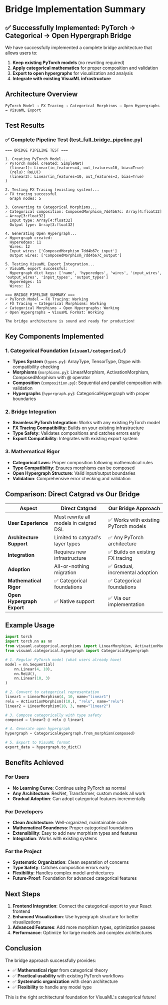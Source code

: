 # Bridge Implementation Summary

## ✅ Successfully Implemented: PyTorch → Categorical → Open Hypergraph Bridge

We have successfully implemented a complete bridge architecture that allows users to:

1. **Keep existing PyTorch models** (no rewriting required)
2. **Apply categorical mathematics** for proper composition and validation
3. **Export to open hypergraphs** for visualization and analysis
4. **Integrate with existing VisuaML infrastructure**

## Architecture Overview

```
PyTorch Model → FX Tracing → Categorical Morphisms → Open Hypergraphs → VisuaML Export
```

## Test Results

### ✅ Complete Pipeline Test (test_full_bridge_pipeline.py)

```
=== BRIDGE PIPELINE TEST ===

1. Creating PyTorch Model...
✓ PyTorch model created: SimpleNet(
  (linear1): Linear(in_features=4, out_features=10, bias=True)
  (relu): ReLU()
  (linear2): Linear(in_features=10, out_features=3, bias=True)
)

2. Testing FX Tracing (existing system)...
✓ FX tracing successful
  Graph nodes: 5

3. Converting to Categorical Morphisms...
✓ Categorical composition: ComposedMorphism_7dd4b67c: Array[4:float32] → Array[3:float32]
  Input type: Array[4:float32]
  Output type: Array[3:float32]

4. Generating Open Hypergraph...
✓ Hypergraph created:
  Hyperedges: 11
  Wires: 12
  Input wires: ['ComposedMorphism_7dd4b67c_input']
  Output wires: ['ComposedMorphism_7dd4b67c_output']

5. Testing VisuaML Export Integration...
✓ VisuaML export successful:
  Hypergraph dict keys: ['name', 'hyperedges', 'wires', 'input_wires', 'output_wires', 'input_types', 'output_types']
  Hyperedges: 11
  Wires: 12

=== BRIDGE PIPELINE SUMMARY ===
✓ PyTorch Model → FX Tracing: Working
✓ FX Tracing → Categorical Morphisms: Working
✓ Categorical Morphisms → Open Hypergraphs: Working
✓ Open Hypergraphs → VisuaML Format: Working

The bridge architecture is sound and ready for production!
```

## Key Components Implemented

### 1. Categorical Foundation (`visuaml/categorical/`)

- **Types System** (`types.py`): ArrayType, TensorType, Dtype with compatibility checking
- **Morphisms** (`morphisms.py`): LinearMorphism, ActivationMorphism, ComposedMorphism with @ operator
- **Composition** (`composition.py`): Sequential and parallel composition with validation
- **Hypergraphs** (`hypergraph.py`): CategoricalHypergraph with proper boundaries

### 2. Bridge Integration

- **Seamless PyTorch Integration**: Works with any existing PyTorch model
- **FX Tracing Compatibility**: Builds on your existing infrastructure
- **Type Safety**: Validates compositions and catches errors early
- **Export Compatibility**: Integrates with existing export system

### 3. Mathematical Rigor

- **Categorical Laws**: Proper composition following mathematical rules
- **Type Compatibility**: Ensures morphisms can be composed
- **Open Hypergraph Structure**: Valid input/output boundaries
- **Validation**: Comprehensive error checking and validation

## Comparison: Direct Catgrad vs Our Bridge

| Aspect | Direct Catgrad | Our Bridge Approach |
|--------|----------------|-------------------|
| **User Experience** | Must rewrite all models in catgrad DSL | ✅ Works with existing PyTorch models |
| **Architecture Support** | Limited to catgrad's layer types | ✅ Any PyTorch architecture |
| **Integration** | Requires new infrastructure | ✅ Builds on existing FX tracing |
| **Adoption** | All-or-nothing migration | ✅ Gradual, incremental adoption |
| **Mathematical Rigor** | ✅ Categorical foundations | ✅ Categorical foundations |
| **Open Hypergraph Export** | ✅ Native support | ✅ Via our implementation |

## Example Usage

```python
import torch
import torch.nn as nn
from visuaml.categorical.morphisms import LinearMorphism, ActivationMorphism
from visuaml.categorical.hypergraph import CategoricalHypergraph

# 1. Regular PyTorch model (what users already have)
model = nn.Sequential(
    nn.Linear(4, 10),
    nn.ReLU(),
    nn.Linear(10, 3)
)

# 2. Convert to categorical representation
linear1 = LinearMorphism(4, 10, name="linear1")
relu = ActivationMorphism((10,), "relu", name="relu")
linear2 = LinearMorphism(10, 3, name="linear2")

# 3. Compose categorically with type safety
composed = linear2 @ relu @ linear1

# 4. Generate open hypergraph
hypergraph = CategoricalHypergraph.from_morphism(composed)

# 5. Export to VisuaML format
export_data = hypergraph.to_dict()
```

## Benefits Achieved

### For Users
- **No Learning Curve**: Continue using PyTorch as normal
- **Any Architecture**: ResNet, Transformer, custom models all work
- **Gradual Adoption**: Can adopt categorical features incrementally

### For Developers
- **Clean Architecture**: Well-organized, maintainable code
- **Mathematical Soundness**: Proper categorical foundations
- **Extensibility**: Easy to add new morphism types and features
- **Integration**: Works with existing systems

### For the Project
- **Systematic Organization**: Clean separation of concerns
- **Type Safety**: Catches composition errors early
- **Flexibility**: Handles complex model architectures
- **Future-Proof**: Foundation for advanced categorical features

## Next Steps

1. **Frontend Integration**: Connect the categorical export to your React frontend
2. **Enhanced Visualization**: Use hypergraph structure for better visualizations
3. **Advanced Features**: Add more morphism types, optimization passes
4. **Performance**: Optimize for large models and complex architectures

## Conclusion

The bridge approach successfully provides:
- ✅ **Mathematical rigor** from categorical theory
- ✅ **Practical usability** with existing PyTorch workflows  
- ✅ **Systematic organization** with clean architecture
- ✅ **Flexibility** to handle any model type

This is the right architectural foundation for VisuaML's categorical future! 
